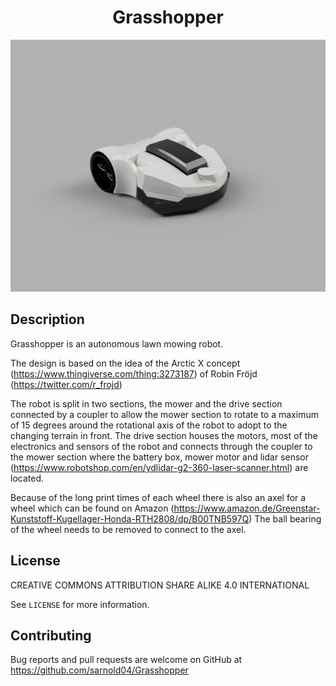 <h1 align="center">Grasshopper</h1>

![Grasshopper CAD](images/grasshopper_cad.png)


## Description
Grasshopper is an autonomous lawn mowing robot.

The design is based on the idea of the Arctic X concept
(https://www.thingiverse.com/thing:3273187) of Robin Fröjd (https://twitter.com/r_frojd)

The robot is split in two sections, the mower and the drive section
connected by a coupler to allow the mower section to rotate to a maximum of
15 degrees around the rotational axis of the robot to adopt to the changing
terrain in front. The drive section houses the motors, most of the electronics
and sensors of the robot and connects through the coupler to the mower section
where the battery box, mower motor and lidar sensor
(https://www.robotshop.com/en/ydlidar-g2-360-laser-scanner.html) are located.

Because of the long print times of each wheel there is also an axel for a wheel
which can be found on Amazon (https://www.amazon.de/Greenstar-Kunststoff-Kugellager-Honda-RTH2808/dp/B00TNB597Q)
The ball bearing of the wheel needs to be removed to connect to the axel.


## License
CREATIVE COMMONS ATTRIBUTION SHARE ALIKE 4.0 INTERNATIONAL

See `LICENSE` for more information.


## Contributing
Bug reports and pull requests are welcome on GitHub at
https://github.com/sarnold04/Grasshopper
